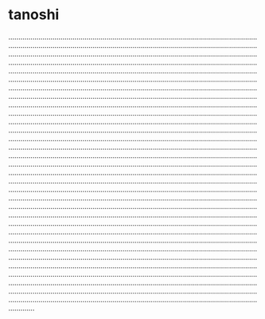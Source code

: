# tanoshi
.............................................................................................................................................................................................................................................................................................................................................................................................................................................................................................................................................................................................................................................................................................................................................................................................................................................................................................................................................................................................................................................................................................................................................................................................................................................................................................................................................................................................................................................................................................................................................................................................................................................................................................................................................................................................................................................................................................................................................................................................................................................................................................................................................................................................................................................................................................................................................................................................................................................................................................................................................................................................................................................................................................................................................................................................................................................................................................................................................................................................................................................................................................................................................................................................................................................................................................................................................................................................................................................................................................................................................................................................................................................................................................................................................................................................................................................................................................................................................................................................................................................................................................................................................